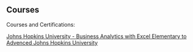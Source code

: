 ## Courses
Courses and Certifications:

[Johns Hopkins University - Business Analytics with Excel Elementary to Advenced Johns Hopkins University](https://github.com/rusinmt/courses/blob/main/Business%20Analytics%20with%20Excel%20Elementary%20to%20Advenced.pdf)
